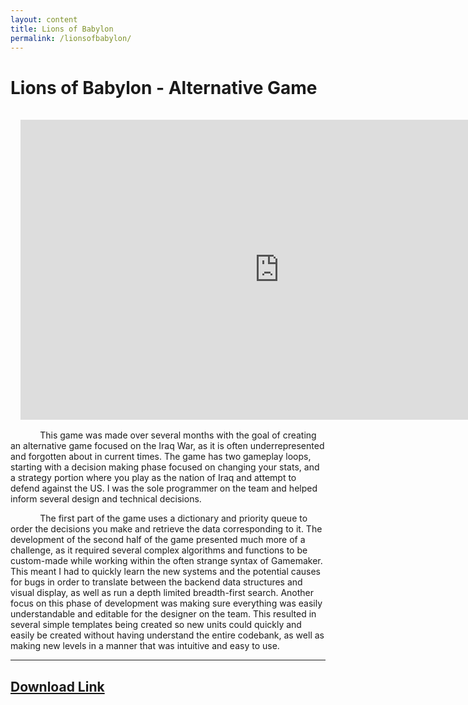 ```yaml
---
layout: content
title: Lions of Babylon
permalink: /lionsofbabylon/
---
```

# Lions of Babylon - Alternative Game 
<iframe src="https://drive.google.com/file/d/1J8y27IUYiwVeVGAYxLjonGAhEAyrCS-D/preview" style="border:none; padding: 1rem;" width="828rem" height="480rem" allowfullscreen = "allow" align="center"></iframe>&nbsp;&nbsp;&nbsp;&nbsp;&nbsp;&nbsp;&nbsp;&nbsp;&nbsp;&nbsp;&nbsp;&nbsp;This game was made over several months with the goal of creating an alternative game focused on the Iraq War, as it is often underrepresented and forgotten about in current times. The game has two gameplay loops, starting with a decision making phase focused on changing your stats, and a strategy portion where you play as the nation of Iraq and attempt to defend against the US. I was the sole programmer on the team and helped inform several design and technical decisions.

&nbsp;&nbsp;&nbsp;&nbsp;&nbsp;&nbsp;&nbsp;&nbsp;&nbsp;&nbsp;&nbsp;&nbsp;The first part of the game uses a dictionary and priority queue to order the decisions you make and retrieve the data corresponding to it. The development of the second half of the game presented much more of a challenge, as it required several complex algorithms and functions to be custom-made while working within the often strange syntax of Gamemaker. This meant I had to quickly learn the new systems and the potential causes for bugs in order to translate between the backend data structures and visual display, as well as run a depth limited breadth-first search. Another focus on this phase of development was making sure everything was easily understandable and editable for the designer on the team. This resulted in several simple templates being created so new units could quickly and easily be created without having understand the entire codebank, as well as making new levels in a manner that was intuitive and easy to use.


---


## [Download Link](/assets/LionsOfBabylon.zip/)